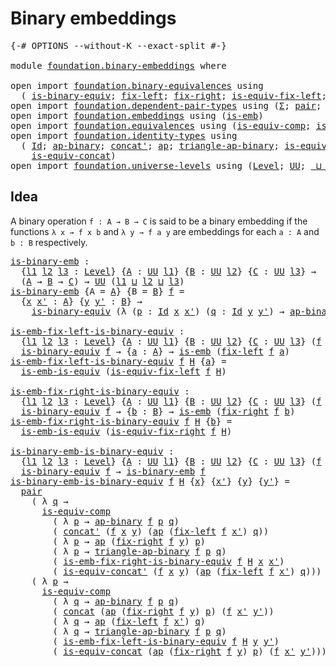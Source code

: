 # Binary embeddings

<pre class="Agda"><a id="30" class="Symbol">{-#</a> <a id="34" class="Keyword">OPTIONS</a> <a id="42" class="Pragma">--without-K</a> <a id="54" class="Pragma">--exact-split</a> <a id="68" class="Symbol">#-}</a>

<a id="73" class="Keyword">module</a> <a id="80" href="foundation.binary-embeddings.html" class="Module">foundation.binary-embeddings</a> <a id="109" class="Keyword">where</a>

<a id="116" class="Keyword">open</a> <a id="121" class="Keyword">import</a> <a id="128" href="foundation.binary-equivalences.html" class="Module">foundation.binary-equivalences</a> <a id="159" class="Keyword">using</a>
  <a id="167" class="Symbol">(</a> <a id="169" href="foundation.binary-equivalences.html#948" class="Function">is-binary-equiv</a><a id="184" class="Symbol">;</a> <a id="186" href="foundation.binary-equivalences.html#706" class="Function">fix-left</a><a id="194" class="Symbol">;</a> <a id="196" href="foundation.binary-equivalences.html#824" class="Function">fix-right</a><a id="205" class="Symbol">;</a> <a id="207" href="foundation.binary-equivalences.html#1173" class="Function">is-equiv-fix-left</a><a id="224" class="Symbol">;</a> <a id="226" href="foundation.binary-equivalences.html#1361" class="Function">is-equiv-fix-right</a><a id="244" class="Symbol">)</a>
<a id="246" class="Keyword">open</a> <a id="251" class="Keyword">import</a> <a id="258" href="foundation.dependent-pair-types.html" class="Module">foundation.dependent-pair-types</a> <a id="290" class="Keyword">using</a> <a id="296" class="Symbol">(</a><a id="297" href="foundation-core.dependent-pair-types.html#502" class="Record">Σ</a><a id="298" class="Symbol">;</a> <a id="300" href="foundation-core.dependent-pair-types.html#575" class="InductiveConstructor">pair</a><a id="304" class="Symbol">;</a> <a id="306" href="foundation-core.dependent-pair-types.html#592" class="Field">pr1</a><a id="309" class="Symbol">;</a> <a id="311" href="foundation-core.dependent-pair-types.html#604" class="Field">pr2</a><a id="314" class="Symbol">)</a>
<a id="316" class="Keyword">open</a> <a id="321" class="Keyword">import</a> <a id="328" href="foundation.embeddings.html" class="Module">foundation.embeddings</a> <a id="350" class="Keyword">using</a> <a id="356" class="Symbol">(</a><a id="357" href="foundation-core.embeddings.html#980" class="Function">is-emb</a><a id="363" class="Symbol">)</a>
<a id="365" class="Keyword">open</a> <a id="370" class="Keyword">import</a> <a id="377" href="foundation.equivalences.html" class="Module">foundation.equivalences</a> <a id="401" class="Keyword">using</a> <a id="407" class="Symbol">(</a><a id="408" href="foundation-core.equivalences.html#7183" class="Function">is-equiv-comp</a><a id="421" class="Symbol">;</a> <a id="423" href="foundation-core.equivalences.html#15380" class="Function">is-emb-is-equiv</a><a id="438" class="Symbol">)</a>
<a id="440" class="Keyword">open</a> <a id="445" class="Keyword">import</a> <a id="452" href="foundation.identity-types.html" class="Module">foundation.identity-types</a> <a id="478" class="Keyword">using</a>
  <a id="486" class="Symbol">(</a> <a id="488" href="foundation-core.identity-types.html#641" class="Datatype">Id</a><a id="490" class="Symbol">;</a> <a id="492" href="foundation-core.identity-types.html#6353" class="Function">ap-binary</a><a id="501" class="Symbol">;</a> <a id="503" href="foundation-core.identity-types.html#1384" class="Function">concat&#39;</a><a id="510" class="Symbol">;</a> <a id="512" href="foundation-core.identity-types.html#2853" class="Function">ap</a><a id="514" class="Symbol">;</a> <a id="516" href="foundation-core.identity-types.html#6545" class="Function">triangle-ap-binary</a><a id="534" class="Symbol">;</a> <a id="536" href="foundation.identity-types.html#2476" class="Function">is-equiv-concat&#39;</a><a id="552" class="Symbol">;</a> <a id="554" href="foundation-core.identity-types.html#1302" class="Function">concat</a><a id="560" class="Symbol">;</a>
    <a id="566" href="foundation.identity-types.html#1705" class="Function">is-equiv-concat</a><a id="581" class="Symbol">)</a>
<a id="583" class="Keyword">open</a> <a id="588" class="Keyword">import</a> <a id="595" href="foundation.universe-levels.html" class="Module">foundation.universe-levels</a> <a id="622" class="Keyword">using</a> <a id="628" class="Symbol">(</a><a id="629" href="Agda.Primitive.html#597" class="Postulate">Level</a><a id="634" class="Symbol">;</a> <a id="636" href="foundation-core.universe-levels.html#222" class="Primitive">UU</a><a id="638" class="Symbol">;</a> <a id="640" href="Agda.Primitive.html#810" class="Primitive Operator">_⊔_</a><a id="643" class="Symbol">)</a>
</pre>
## Idea

A binary operation `f : A → B → C` is said to be a binary embedding if the functions `λ x → f x b` and `λ y → f a y` are embeddings for each `a : A` and `b : B` respectively.

<pre class="Agda"><a id="is-binary-emb"></a><a id="843" href="foundation.binary-embeddings.html#843" class="Function">is-binary-emb</a> <a id="857" class="Symbol">:</a>
  <a id="861" class="Symbol">{</a><a id="862" href="foundation.binary-embeddings.html#862" class="Bound">l1</a> <a id="865" href="foundation.binary-embeddings.html#865" class="Bound">l2</a> <a id="868" href="foundation.binary-embeddings.html#868" class="Bound">l3</a> <a id="871" class="Symbol">:</a> <a id="873" href="Agda.Primitive.html#597" class="Postulate">Level</a><a id="878" class="Symbol">}</a> <a id="880" class="Symbol">{</a><a id="881" href="foundation.binary-embeddings.html#881" class="Bound">A</a> <a id="883" class="Symbol">:</a> <a id="885" href="foundation-core.universe-levels.html#222" class="Primitive">UU</a> <a id="888" href="foundation.binary-embeddings.html#862" class="Bound">l1</a><a id="890" class="Symbol">}</a> <a id="892" class="Symbol">{</a><a id="893" href="foundation.binary-embeddings.html#893" class="Bound">B</a> <a id="895" class="Symbol">:</a> <a id="897" href="foundation-core.universe-levels.html#222" class="Primitive">UU</a> <a id="900" href="foundation.binary-embeddings.html#865" class="Bound">l2</a><a id="902" class="Symbol">}</a> <a id="904" class="Symbol">{</a><a id="905" href="foundation.binary-embeddings.html#905" class="Bound">C</a> <a id="907" class="Symbol">:</a> <a id="909" href="foundation-core.universe-levels.html#222" class="Primitive">UU</a> <a id="912" href="foundation.binary-embeddings.html#868" class="Bound">l3</a><a id="914" class="Symbol">}</a> <a id="916" class="Symbol">→</a>
  <a id="920" class="Symbol">(</a><a id="921" href="foundation.binary-embeddings.html#881" class="Bound">A</a> <a id="923" class="Symbol">→</a> <a id="925" href="foundation.binary-embeddings.html#893" class="Bound">B</a> <a id="927" class="Symbol">→</a> <a id="929" href="foundation.binary-embeddings.html#905" class="Bound">C</a><a id="930" class="Symbol">)</a> <a id="932" class="Symbol">→</a> <a id="934" href="foundation-core.universe-levels.html#222" class="Primitive">UU</a> <a id="937" class="Symbol">(</a><a id="938" href="foundation.binary-embeddings.html#862" class="Bound">l1</a> <a id="941" href="Agda.Primitive.html#810" class="Primitive Operator">⊔</a> <a id="943" href="foundation.binary-embeddings.html#865" class="Bound">l2</a> <a id="946" href="Agda.Primitive.html#810" class="Primitive Operator">⊔</a> <a id="948" href="foundation.binary-embeddings.html#868" class="Bound">l3</a><a id="950" class="Symbol">)</a>
<a id="952" href="foundation.binary-embeddings.html#843" class="Function">is-binary-emb</a> <a id="966" class="Symbol">{</a><a id="967" class="Argument">A</a> <a id="969" class="Symbol">=</a> <a id="971" href="foundation.binary-embeddings.html#971" class="Bound">A</a><a id="972" class="Symbol">}</a> <a id="974" class="Symbol">{</a><a id="975" class="Argument">B</a> <a id="977" class="Symbol">=</a> <a id="979" href="foundation.binary-embeddings.html#979" class="Bound">B</a><a id="980" class="Symbol">}</a> <a id="982" href="foundation.binary-embeddings.html#982" class="Bound">f</a> <a id="984" class="Symbol">=</a>
  <a id="988" class="Symbol">{</a><a id="989" href="foundation.binary-embeddings.html#989" class="Bound">x</a> <a id="991" href="foundation.binary-embeddings.html#991" class="Bound">x&#39;</a> <a id="994" class="Symbol">:</a> <a id="996" href="foundation.binary-embeddings.html#971" class="Bound">A</a><a id="997" class="Symbol">}</a> <a id="999" class="Symbol">{</a><a id="1000" href="foundation.binary-embeddings.html#1000" class="Bound">y</a> <a id="1002" href="foundation.binary-embeddings.html#1002" class="Bound">y&#39;</a> <a id="1005" class="Symbol">:</a> <a id="1007" href="foundation.binary-embeddings.html#979" class="Bound">B</a><a id="1008" class="Symbol">}</a> <a id="1010" class="Symbol">→</a>
    <a id="1016" href="foundation.binary-equivalences.html#948" class="Function">is-binary-equiv</a> <a id="1032" class="Symbol">(λ</a> <a id="1035" class="Symbol">(</a><a id="1036" href="foundation.binary-embeddings.html#1036" class="Bound">p</a> <a id="1038" class="Symbol">:</a> <a id="1040" href="foundation-core.identity-types.html#641" class="Datatype">Id</a> <a id="1043" href="foundation.binary-embeddings.html#989" class="Bound">x</a> <a id="1045" href="foundation.binary-embeddings.html#991" class="Bound">x&#39;</a><a id="1047" class="Symbol">)</a> <a id="1049" class="Symbol">(</a><a id="1050" href="foundation.binary-embeddings.html#1050" class="Bound">q</a> <a id="1052" class="Symbol">:</a> <a id="1054" href="foundation-core.identity-types.html#641" class="Datatype">Id</a> <a id="1057" href="foundation.binary-embeddings.html#1000" class="Bound">y</a> <a id="1059" href="foundation.binary-embeddings.html#1002" class="Bound">y&#39;</a><a id="1061" class="Symbol">)</a> <a id="1063" class="Symbol">→</a> <a id="1065" href="foundation-core.identity-types.html#6353" class="Function">ap-binary</a> <a id="1075" href="foundation.binary-embeddings.html#982" class="Bound">f</a> <a id="1077" href="foundation.binary-embeddings.html#1036" class="Bound">p</a> <a id="1079" href="foundation.binary-embeddings.html#1050" class="Bound">q</a><a id="1080" class="Symbol">)</a>

<a id="is-emb-fix-left-is-binary-equiv"></a><a id="1083" href="foundation.binary-embeddings.html#1083" class="Function">is-emb-fix-left-is-binary-equiv</a> <a id="1115" class="Symbol">:</a>
  <a id="1119" class="Symbol">{</a><a id="1120" href="foundation.binary-embeddings.html#1120" class="Bound">l1</a> <a id="1123" href="foundation.binary-embeddings.html#1123" class="Bound">l2</a> <a id="1126" href="foundation.binary-embeddings.html#1126" class="Bound">l3</a> <a id="1129" class="Symbol">:</a> <a id="1131" href="Agda.Primitive.html#597" class="Postulate">Level</a><a id="1136" class="Symbol">}</a> <a id="1138" class="Symbol">{</a><a id="1139" href="foundation.binary-embeddings.html#1139" class="Bound">A</a> <a id="1141" class="Symbol">:</a> <a id="1143" href="foundation-core.universe-levels.html#222" class="Primitive">UU</a> <a id="1146" href="foundation.binary-embeddings.html#1120" class="Bound">l1</a><a id="1148" class="Symbol">}</a> <a id="1150" class="Symbol">{</a><a id="1151" href="foundation.binary-embeddings.html#1151" class="Bound">B</a> <a id="1153" class="Symbol">:</a> <a id="1155" href="foundation-core.universe-levels.html#222" class="Primitive">UU</a> <a id="1158" href="foundation.binary-embeddings.html#1123" class="Bound">l2</a><a id="1160" class="Symbol">}</a> <a id="1162" class="Symbol">{</a><a id="1163" href="foundation.binary-embeddings.html#1163" class="Bound">C</a> <a id="1165" class="Symbol">:</a> <a id="1167" href="foundation-core.universe-levels.html#222" class="Primitive">UU</a> <a id="1170" href="foundation.binary-embeddings.html#1126" class="Bound">l3</a><a id="1172" class="Symbol">}</a> <a id="1174" class="Symbol">(</a><a id="1175" href="foundation.binary-embeddings.html#1175" class="Bound">f</a> <a id="1177" class="Symbol">:</a> <a id="1179" href="foundation.binary-embeddings.html#1139" class="Bound">A</a> <a id="1181" class="Symbol">→</a> <a id="1183" href="foundation.binary-embeddings.html#1151" class="Bound">B</a> <a id="1185" class="Symbol">→</a> <a id="1187" href="foundation.binary-embeddings.html#1163" class="Bound">C</a><a id="1188" class="Symbol">)</a> <a id="1190" class="Symbol">→</a>
  <a id="1194" href="foundation.binary-equivalences.html#948" class="Function">is-binary-equiv</a> <a id="1210" href="foundation.binary-embeddings.html#1175" class="Bound">f</a> <a id="1212" class="Symbol">→</a> <a id="1214" class="Symbol">{</a><a id="1215" href="foundation.binary-embeddings.html#1215" class="Bound">a</a> <a id="1217" class="Symbol">:</a> <a id="1219" href="foundation.binary-embeddings.html#1139" class="Bound">A</a><a id="1220" class="Symbol">}</a> <a id="1222" class="Symbol">→</a> <a id="1224" href="foundation-core.embeddings.html#980" class="Function">is-emb</a> <a id="1231" class="Symbol">(</a><a id="1232" href="foundation.binary-equivalences.html#706" class="Function">fix-left</a> <a id="1241" href="foundation.binary-embeddings.html#1175" class="Bound">f</a> <a id="1243" href="foundation.binary-embeddings.html#1215" class="Bound">a</a><a id="1244" class="Symbol">)</a>
<a id="1246" href="foundation.binary-embeddings.html#1083" class="Function">is-emb-fix-left-is-binary-equiv</a> <a id="1278" href="foundation.binary-embeddings.html#1278" class="Bound">f</a> <a id="1280" href="foundation.binary-embeddings.html#1280" class="Bound">H</a> <a id="1282" class="Symbol">{</a><a id="1283" href="foundation.binary-embeddings.html#1283" class="Bound">a</a><a id="1284" class="Symbol">}</a> <a id="1286" class="Symbol">=</a>
  <a id="1290" href="foundation-core.equivalences.html#15380" class="Function">is-emb-is-equiv</a> <a id="1306" class="Symbol">(</a><a id="1307" href="foundation.binary-equivalences.html#1173" class="Function">is-equiv-fix-left</a> <a id="1325" href="foundation.binary-embeddings.html#1278" class="Bound">f</a> <a id="1327" href="foundation.binary-embeddings.html#1280" class="Bound">H</a><a id="1328" class="Symbol">)</a>

<a id="is-emb-fix-right-is-binary-equiv"></a><a id="1331" href="foundation.binary-embeddings.html#1331" class="Function">is-emb-fix-right-is-binary-equiv</a> <a id="1364" class="Symbol">:</a>
  <a id="1368" class="Symbol">{</a><a id="1369" href="foundation.binary-embeddings.html#1369" class="Bound">l1</a> <a id="1372" href="foundation.binary-embeddings.html#1372" class="Bound">l2</a> <a id="1375" href="foundation.binary-embeddings.html#1375" class="Bound">l3</a> <a id="1378" class="Symbol">:</a> <a id="1380" href="Agda.Primitive.html#597" class="Postulate">Level</a><a id="1385" class="Symbol">}</a> <a id="1387" class="Symbol">{</a><a id="1388" href="foundation.binary-embeddings.html#1388" class="Bound">A</a> <a id="1390" class="Symbol">:</a> <a id="1392" href="foundation-core.universe-levels.html#222" class="Primitive">UU</a> <a id="1395" href="foundation.binary-embeddings.html#1369" class="Bound">l1</a><a id="1397" class="Symbol">}</a> <a id="1399" class="Symbol">{</a><a id="1400" href="foundation.binary-embeddings.html#1400" class="Bound">B</a> <a id="1402" class="Symbol">:</a> <a id="1404" href="foundation-core.universe-levels.html#222" class="Primitive">UU</a> <a id="1407" href="foundation.binary-embeddings.html#1372" class="Bound">l2</a><a id="1409" class="Symbol">}</a> <a id="1411" class="Symbol">{</a><a id="1412" href="foundation.binary-embeddings.html#1412" class="Bound">C</a> <a id="1414" class="Symbol">:</a> <a id="1416" href="foundation-core.universe-levels.html#222" class="Primitive">UU</a> <a id="1419" href="foundation.binary-embeddings.html#1375" class="Bound">l3</a><a id="1421" class="Symbol">}</a> <a id="1423" class="Symbol">(</a><a id="1424" href="foundation.binary-embeddings.html#1424" class="Bound">f</a> <a id="1426" class="Symbol">:</a> <a id="1428" href="foundation.binary-embeddings.html#1388" class="Bound">A</a> <a id="1430" class="Symbol">→</a> <a id="1432" href="foundation.binary-embeddings.html#1400" class="Bound">B</a> <a id="1434" class="Symbol">→</a> <a id="1436" href="foundation.binary-embeddings.html#1412" class="Bound">C</a><a id="1437" class="Symbol">)</a> <a id="1439" class="Symbol">→</a>
  <a id="1443" href="foundation.binary-equivalences.html#948" class="Function">is-binary-equiv</a> <a id="1459" href="foundation.binary-embeddings.html#1424" class="Bound">f</a> <a id="1461" class="Symbol">→</a> <a id="1463" class="Symbol">{</a><a id="1464" href="foundation.binary-embeddings.html#1464" class="Bound">b</a> <a id="1466" class="Symbol">:</a> <a id="1468" href="foundation.binary-embeddings.html#1400" class="Bound">B</a><a id="1469" class="Symbol">}</a> <a id="1471" class="Symbol">→</a> <a id="1473" href="foundation-core.embeddings.html#980" class="Function">is-emb</a> <a id="1480" class="Symbol">(</a><a id="1481" href="foundation.binary-equivalences.html#824" class="Function">fix-right</a> <a id="1491" href="foundation.binary-embeddings.html#1424" class="Bound">f</a> <a id="1493" href="foundation.binary-embeddings.html#1464" class="Bound">b</a><a id="1494" class="Symbol">)</a>
<a id="1496" href="foundation.binary-embeddings.html#1331" class="Function">is-emb-fix-right-is-binary-equiv</a> <a id="1529" href="foundation.binary-embeddings.html#1529" class="Bound">f</a> <a id="1531" href="foundation.binary-embeddings.html#1531" class="Bound">H</a> <a id="1533" class="Symbol">{</a><a id="1534" href="foundation.binary-embeddings.html#1534" class="Bound">b</a><a id="1535" class="Symbol">}</a> <a id="1537" class="Symbol">=</a>
  <a id="1541" href="foundation-core.equivalences.html#15380" class="Function">is-emb-is-equiv</a> <a id="1557" class="Symbol">(</a><a id="1558" href="foundation.binary-equivalences.html#1361" class="Function">is-equiv-fix-right</a> <a id="1577" href="foundation.binary-embeddings.html#1529" class="Bound">f</a> <a id="1579" href="foundation.binary-embeddings.html#1531" class="Bound">H</a><a id="1580" class="Symbol">)</a>

<a id="is-binary-emb-is-binary-equiv"></a><a id="1583" href="foundation.binary-embeddings.html#1583" class="Function">is-binary-emb-is-binary-equiv</a> <a id="1613" class="Symbol">:</a>
  <a id="1617" class="Symbol">{</a><a id="1618" href="foundation.binary-embeddings.html#1618" class="Bound">l1</a> <a id="1621" href="foundation.binary-embeddings.html#1621" class="Bound">l2</a> <a id="1624" href="foundation.binary-embeddings.html#1624" class="Bound">l3</a> <a id="1627" class="Symbol">:</a> <a id="1629" href="Agda.Primitive.html#597" class="Postulate">Level</a><a id="1634" class="Symbol">}</a> <a id="1636" class="Symbol">{</a><a id="1637" href="foundation.binary-embeddings.html#1637" class="Bound">A</a> <a id="1639" class="Symbol">:</a> <a id="1641" href="foundation-core.universe-levels.html#222" class="Primitive">UU</a> <a id="1644" href="foundation.binary-embeddings.html#1618" class="Bound">l1</a><a id="1646" class="Symbol">}</a> <a id="1648" class="Symbol">{</a><a id="1649" href="foundation.binary-embeddings.html#1649" class="Bound">B</a> <a id="1651" class="Symbol">:</a> <a id="1653" href="foundation-core.universe-levels.html#222" class="Primitive">UU</a> <a id="1656" href="foundation.binary-embeddings.html#1621" class="Bound">l2</a><a id="1658" class="Symbol">}</a> <a id="1660" class="Symbol">{</a><a id="1661" href="foundation.binary-embeddings.html#1661" class="Bound">C</a> <a id="1663" class="Symbol">:</a> <a id="1665" href="foundation-core.universe-levels.html#222" class="Primitive">UU</a> <a id="1668" href="foundation.binary-embeddings.html#1624" class="Bound">l3</a><a id="1670" class="Symbol">}</a> <a id="1672" class="Symbol">(</a><a id="1673" href="foundation.binary-embeddings.html#1673" class="Bound">f</a> <a id="1675" class="Symbol">:</a> <a id="1677" href="foundation.binary-embeddings.html#1637" class="Bound">A</a> <a id="1679" class="Symbol">→</a> <a id="1681" href="foundation.binary-embeddings.html#1649" class="Bound">B</a> <a id="1683" class="Symbol">→</a> <a id="1685" href="foundation.binary-embeddings.html#1661" class="Bound">C</a><a id="1686" class="Symbol">)</a> <a id="1688" class="Symbol">→</a>
  <a id="1692" href="foundation.binary-equivalences.html#948" class="Function">is-binary-equiv</a> <a id="1708" href="foundation.binary-embeddings.html#1673" class="Bound">f</a> <a id="1710" class="Symbol">→</a> <a id="1712" href="foundation.binary-embeddings.html#843" class="Function">is-binary-emb</a> <a id="1726" href="foundation.binary-embeddings.html#1673" class="Bound">f</a>
<a id="1728" href="foundation.binary-embeddings.html#1583" class="Function">is-binary-emb-is-binary-equiv</a> <a id="1758" href="foundation.binary-embeddings.html#1758" class="Bound">f</a> <a id="1760" href="foundation.binary-embeddings.html#1760" class="Bound">H</a> <a id="1762" class="Symbol">{</a><a id="1763" href="foundation.binary-embeddings.html#1763" class="Bound">x</a><a id="1764" class="Symbol">}</a> <a id="1766" class="Symbol">{</a><a id="1767" href="foundation.binary-embeddings.html#1767" class="Bound">x&#39;</a><a id="1769" class="Symbol">}</a> <a id="1771" class="Symbol">{</a><a id="1772" href="foundation.binary-embeddings.html#1772" class="Bound">y</a><a id="1773" class="Symbol">}</a> <a id="1775" class="Symbol">{</a><a id="1776" href="foundation.binary-embeddings.html#1776" class="Bound">y&#39;</a><a id="1778" class="Symbol">}</a> <a id="1780" class="Symbol">=</a>
  <a id="1784" href="foundation-core.dependent-pair-types.html#575" class="InductiveConstructor">pair</a>
    <a id="1793" class="Symbol">(</a> <a id="1795" class="Symbol">λ</a> <a id="1797" href="foundation.binary-embeddings.html#1797" class="Bound">q</a> <a id="1799" class="Symbol">→</a>
      <a id="1807" href="foundation-core.equivalences.html#7183" class="Function">is-equiv-comp</a>
        <a id="1829" class="Symbol">(</a> <a id="1831" class="Symbol">λ</a> <a id="1833" href="foundation.binary-embeddings.html#1833" class="Bound">p</a> <a id="1835" class="Symbol">→</a> <a id="1837" href="foundation-core.identity-types.html#6353" class="Function">ap-binary</a> <a id="1847" href="foundation.binary-embeddings.html#1758" class="Bound">f</a> <a id="1849" href="foundation.binary-embeddings.html#1833" class="Bound">p</a> <a id="1851" href="foundation.binary-embeddings.html#1797" class="Bound">q</a><a id="1852" class="Symbol">)</a>
        <a id="1862" class="Symbol">(</a> <a id="1864" href="foundation-core.identity-types.html#1384" class="Function">concat&#39;</a> <a id="1872" class="Symbol">(</a><a id="1873" href="foundation.binary-embeddings.html#1758" class="Bound">f</a> <a id="1875" href="foundation.binary-embeddings.html#1763" class="Bound">x</a> <a id="1877" href="foundation.binary-embeddings.html#1772" class="Bound">y</a><a id="1878" class="Symbol">)</a> <a id="1880" class="Symbol">(</a><a id="1881" href="foundation-core.identity-types.html#2853" class="Function">ap</a> <a id="1884" class="Symbol">(</a><a id="1885" href="foundation.binary-equivalences.html#706" class="Function">fix-left</a> <a id="1894" href="foundation.binary-embeddings.html#1758" class="Bound">f</a> <a id="1896" href="foundation.binary-embeddings.html#1767" class="Bound">x&#39;</a><a id="1898" class="Symbol">)</a> <a id="1900" href="foundation.binary-embeddings.html#1797" class="Bound">q</a><a id="1901" class="Symbol">))</a>
        <a id="1912" class="Symbol">(</a> <a id="1914" class="Symbol">λ</a> <a id="1916" href="foundation.binary-embeddings.html#1916" class="Bound">p</a> <a id="1918" class="Symbol">→</a> <a id="1920" href="foundation-core.identity-types.html#2853" class="Function">ap</a> <a id="1923" class="Symbol">(</a><a id="1924" href="foundation.binary-equivalences.html#824" class="Function">fix-right</a> <a id="1934" href="foundation.binary-embeddings.html#1758" class="Bound">f</a> <a id="1936" href="foundation.binary-embeddings.html#1772" class="Bound">y</a><a id="1937" class="Symbol">)</a> <a id="1939" href="foundation.binary-embeddings.html#1916" class="Bound">p</a><a id="1940" class="Symbol">)</a>
        <a id="1950" class="Symbol">(</a> <a id="1952" class="Symbol">λ</a> <a id="1954" href="foundation.binary-embeddings.html#1954" class="Bound">p</a> <a id="1956" class="Symbol">→</a> <a id="1958" href="foundation-core.identity-types.html#6545" class="Function">triangle-ap-binary</a> <a id="1977" href="foundation.binary-embeddings.html#1758" class="Bound">f</a> <a id="1979" href="foundation.binary-embeddings.html#1954" class="Bound">p</a> <a id="1981" href="foundation.binary-embeddings.html#1797" class="Bound">q</a><a id="1982" class="Symbol">)</a>
        <a id="1992" class="Symbol">(</a> <a id="1994" href="foundation.binary-embeddings.html#1331" class="Function">is-emb-fix-right-is-binary-equiv</a> <a id="2027" href="foundation.binary-embeddings.html#1758" class="Bound">f</a> <a id="2029" href="foundation.binary-embeddings.html#1760" class="Bound">H</a> <a id="2031" href="foundation.binary-embeddings.html#1763" class="Bound">x</a> <a id="2033" href="foundation.binary-embeddings.html#1767" class="Bound">x&#39;</a><a id="2035" class="Symbol">)</a>
        <a id="2045" class="Symbol">(</a> <a id="2047" href="foundation.identity-types.html#2476" class="Function">is-equiv-concat&#39;</a> <a id="2064" class="Symbol">(</a><a id="2065" href="foundation.binary-embeddings.html#1758" class="Bound">f</a> <a id="2067" href="foundation.binary-embeddings.html#1763" class="Bound">x</a> <a id="2069" href="foundation.binary-embeddings.html#1772" class="Bound">y</a><a id="2070" class="Symbol">)</a> <a id="2072" class="Symbol">(</a><a id="2073" href="foundation-core.identity-types.html#2853" class="Function">ap</a> <a id="2076" class="Symbol">(</a><a id="2077" href="foundation.binary-equivalences.html#706" class="Function">fix-left</a> <a id="2086" href="foundation.binary-embeddings.html#1758" class="Bound">f</a> <a id="2088" href="foundation.binary-embeddings.html#1767" class="Bound">x&#39;</a><a id="2090" class="Symbol">)</a> <a id="2092" href="foundation.binary-embeddings.html#1797" class="Bound">q</a><a id="2093" class="Symbol">)))</a>
    <a id="2101" class="Symbol">(</a> <a id="2103" class="Symbol">λ</a> <a id="2105" href="foundation.binary-embeddings.html#2105" class="Bound">p</a> <a id="2107" class="Symbol">→</a>
      <a id="2115" href="foundation-core.equivalences.html#7183" class="Function">is-equiv-comp</a>
        <a id="2137" class="Symbol">(</a> <a id="2139" class="Symbol">λ</a> <a id="2141" href="foundation.binary-embeddings.html#2141" class="Bound">q</a> <a id="2143" class="Symbol">→</a> <a id="2145" href="foundation-core.identity-types.html#6353" class="Function">ap-binary</a> <a id="2155" href="foundation.binary-embeddings.html#1758" class="Bound">f</a> <a id="2157" href="foundation.binary-embeddings.html#2105" class="Bound">p</a> <a id="2159" href="foundation.binary-embeddings.html#2141" class="Bound">q</a><a id="2160" class="Symbol">)</a>
        <a id="2170" class="Symbol">(</a> <a id="2172" href="foundation-core.identity-types.html#1302" class="Function">concat</a> <a id="2179" class="Symbol">(</a><a id="2180" href="foundation-core.identity-types.html#2853" class="Function">ap</a> <a id="2183" class="Symbol">(</a><a id="2184" href="foundation.binary-equivalences.html#824" class="Function">fix-right</a> <a id="2194" href="foundation.binary-embeddings.html#1758" class="Bound">f</a> <a id="2196" href="foundation.binary-embeddings.html#1772" class="Bound">y</a><a id="2197" class="Symbol">)</a> <a id="2199" href="foundation.binary-embeddings.html#2105" class="Bound">p</a><a id="2200" class="Symbol">)</a> <a id="2202" class="Symbol">(</a><a id="2203" href="foundation.binary-embeddings.html#1758" class="Bound">f</a> <a id="2205" href="foundation.binary-embeddings.html#1767" class="Bound">x&#39;</a> <a id="2208" href="foundation.binary-embeddings.html#1776" class="Bound">y&#39;</a><a id="2210" class="Symbol">))</a>
        <a id="2221" class="Symbol">(</a> <a id="2223" class="Symbol">λ</a> <a id="2225" href="foundation.binary-embeddings.html#2225" class="Bound">q</a> <a id="2227" class="Symbol">→</a> <a id="2229" href="foundation-core.identity-types.html#2853" class="Function">ap</a> <a id="2232" class="Symbol">(</a><a id="2233" href="foundation.binary-equivalences.html#706" class="Function">fix-left</a> <a id="2242" href="foundation.binary-embeddings.html#1758" class="Bound">f</a> <a id="2244" href="foundation.binary-embeddings.html#1767" class="Bound">x&#39;</a><a id="2246" class="Symbol">)</a> <a id="2248" href="foundation.binary-embeddings.html#2225" class="Bound">q</a><a id="2249" class="Symbol">)</a>
        <a id="2259" class="Symbol">(</a> <a id="2261" class="Symbol">λ</a> <a id="2263" href="foundation.binary-embeddings.html#2263" class="Bound">q</a> <a id="2265" class="Symbol">→</a> <a id="2267" href="foundation-core.identity-types.html#6545" class="Function">triangle-ap-binary</a> <a id="2286" href="foundation.binary-embeddings.html#1758" class="Bound">f</a> <a id="2288" href="foundation.binary-embeddings.html#2105" class="Bound">p</a> <a id="2290" href="foundation.binary-embeddings.html#2263" class="Bound">q</a><a id="2291" class="Symbol">)</a>
        <a id="2301" class="Symbol">(</a> <a id="2303" href="foundation.binary-embeddings.html#1083" class="Function">is-emb-fix-left-is-binary-equiv</a> <a id="2335" href="foundation.binary-embeddings.html#1758" class="Bound">f</a> <a id="2337" href="foundation.binary-embeddings.html#1760" class="Bound">H</a> <a id="2339" href="foundation.binary-embeddings.html#1772" class="Bound">y</a> <a id="2341" href="foundation.binary-embeddings.html#1776" class="Bound">y&#39;</a><a id="2343" class="Symbol">)</a>
        <a id="2353" class="Symbol">(</a> <a id="2355" href="foundation.identity-types.html#1705" class="Function">is-equiv-concat</a> <a id="2371" class="Symbol">(</a><a id="2372" href="foundation-core.identity-types.html#2853" class="Function">ap</a> <a id="2375" class="Symbol">(</a><a id="2376" href="foundation.binary-equivalences.html#824" class="Function">fix-right</a> <a id="2386" href="foundation.binary-embeddings.html#1758" class="Bound">f</a> <a id="2388" href="foundation.binary-embeddings.html#1772" class="Bound">y</a><a id="2389" class="Symbol">)</a> <a id="2391" href="foundation.binary-embeddings.html#2105" class="Bound">p</a><a id="2392" class="Symbol">)</a> <a id="2394" class="Symbol">(</a><a id="2395" href="foundation.binary-embeddings.html#1758" class="Bound">f</a> <a id="2397" href="foundation.binary-embeddings.html#1767" class="Bound">x&#39;</a> <a id="2400" href="foundation.binary-embeddings.html#1776" class="Bound">y&#39;</a><a id="2402" class="Symbol">)))</a>
</pre>